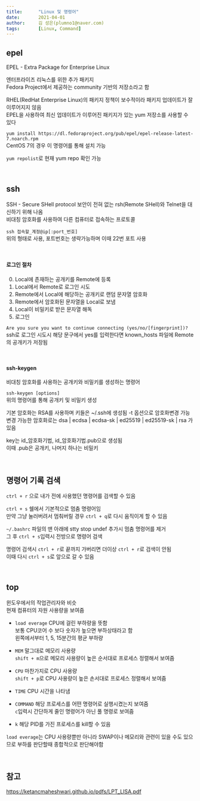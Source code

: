 ```yaml
---
title:      "Linux 및 명령어"
date:       2021-04-01
author:     김 성은(plumno1@naver.com)
tags:       [Linux, Command]
---
```

## epel

EPEL - Extra Package for Enterprise Linux    

엔터프라이즈 리눅스를 위한 추가 패키지   
Fedora Project에서 제공하는 community 기반의 저장소라고 함

RHEL(RedHat Enterprise Linux)의 패키지 정책이 보수적이라 패키지 업데이트가 잘 이루어지지 않음   
EPEL을 사용하여 최신 업데이트가 이루어진 패키지가 있는 yum 저장소를 사용할 수 있다

`yum install https://dl.fedoraproject.org/pub/epel/epel-release-latest-7.noarch.rpm`   
CentOS 7의 경우 이 명령어를 통해 설치 가능

`yum repolist`로 현재 yum repo 확인 가능

&nbsp;

## ssh

SSH - Secure SHell protocol
보안이 전혀 없는 rsh(Remote SHell)와 Telnet을 대신하기 위해 나옴   
비대칭 암호화를 사용하여 다른 컴퓨터로 접속하는 프로토콜   

`ssh 접속할_계정@ip[:port_번호]`   
위의 형태로 사용, 포트번호는 생략가능하며 이때 22번 포트 사용   
  
&nbsp;

#### 로그인 절차

0. Local에 존재하는 공개키를 Remote에 등록   
1. Local에서 Remote로 로그인 시도  
2. Remote에서 Local에 해당하는 공개키로 랜덤 문자열 암호화  
3. Remote에서 암호화된 문자열을 Local로 보냄  
4. Local이 비밀키로 받은 문자열 해독  
5. 로그인   

`Are you sure you want to continue connecting (yes/no/[fingerprint])?`  
ssh로 로그인 시도시 해당 문구에서 yes를 입력한다면 known_hosts 파일에 Remote의 공개키가 저장됨

&nbsp;

#### ssh-keygen

비대칭 암호화를 사용하는 공개키와 비밀키를 생성하는 명령어  

`ssh-keygen [options]`  
위의 명령어를 통해 공개키 및 비밀키 생성  
   
기본 암호화는 RSA를 사용하며 키들은 ~/.ssh에 생성됨
-t 옵션으로 암호화변경 가능  
변경 가능한 암호화로는 dsa | ecdsa | ecdsa-sk | ed25519 | ed25519-sk | rsa 가 있음

key는 id_암호화기법, id_암호화기법.pub으로 생성됨  
이때 .pub은 공개키, 나머지 하나는 비밀키  

&nbsp;

## 명령어 기록 검색

`ctrl + r` 으로 내가 전에 사용했던 명령어를 검색할 수 있음  
  
`ctrl + s` 쉘에서 기본적으로 멈춤 명령어임  
만약 그냥 눌러버려서 멈춰버릴 경우 `ctrl + q`로 다시 움직이게 할 수 있음  
  
`~/.bashrc` 파일의 맨 아래에 stty stop undef 추가시 멈춤 명령어를 제거  
그 후 `ctrl + s`입력시 전방으로 명령어 검색  
  
명령어 검색시 `ctrl + r`로 끝까지 가버리면 더이상 `ctrl + r`로 검색이 안됨  
이때 다시 `ctrl + s`로 앞으로 갈 수 있음  
  
&nbsp;

## top

윈도우에서의 작업관리자와 비슷  
현재 컴퓨터의 자원 사용량을 보여줌  
  
* `load everage`
  CPU에 걸린 부하량을 뜻함  
  보통 CPU코어 수 보다 숫자가 높으면 부하상태라고 함  
  왼쪽에서부터 1, 5, 15분간의 평균 부하량  

* `MEM`
  말그대로 메모리 사용량  
  `shift + m`으로 메모리 사용량이 높은 순서대로 프로세스 정렬해서 보여줌  

* `CPU`
  마찬가지로 CPU 사용량  
  `shift + p`로 CPU 사용량이 높은 손서대로 프로세스 정렬해서 보여줌  

* `TIME`
  CPU 시간을 나타냄  

* `COMMAND`
  해당 프로세스를 어떤 명령어로 실행시켰는지 보여줌  
  `c`입력시 간단하게 줄인 명령어가 아닌 풀 명령로 보여줌  

* `k`
  해당 PID를 가진 프로세스를 kill할 수 있음  

`load everage`는 CPU 사용량뿐만 아니라 SWAP이나 메모리와 관련이 있을 수도 있으므로 부하를 판단할때 종합적으로 판단해야함  

&nbsp;

## 참고

https://ketancmaheshwari.github.io/pdfs/LPT_LISA.pdf
